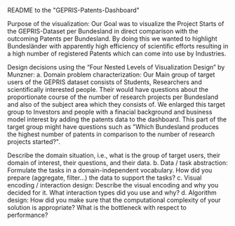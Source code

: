 README to the "GEPRIS-Patents-Dashboard"

Purpose of the visualization:
Our Goal was to visualize the Project Starts of the GEPRIS-Dataset per Bundesland in direct comparison with the outcoming Patents per 
Bundesland. By doing this we wanted to highlight Bundesländer with apparently high efficiency of scientific efforts resulting in a high 
number of registered Patents which can come into use by Industries. 

Design decisions using the “Four Nested Levels of Visualization Design” by Munzner:
a. Domain problem characterization: 
Our Main group of target users of the GEPRIS dataset consists of Students, Researchers and scientifically interested people.
Their would have questions about the proportionate course of the number of research projects per Bundesland and also of the subject area 
which they consists of. We enlarged this target group to Investors and people with a finacial background and business model interest by 
adding the patents data to the dashboard. This part of the target group might have questions such as "Which Bundesland produces the highest
number of patents in comparison to the number of research projects started?".

Describe the domain situation, i.e., what is the group of target users, their domain of interest, their questions, and their data.
b. Data / task abstraction: Formulate the tasks in a domain-independent vocabulary. How did you prepare (aggregate, filter...) the data to support the tasks?
c. Visual encoding / interaction design: Describe the visual encoding and why you decided for it. What interaction types did you use and why?
d. Algorithm design: How did you make sure that the computational complexity of your solution is appropriate? What is the bottleneck with respect to performance?
